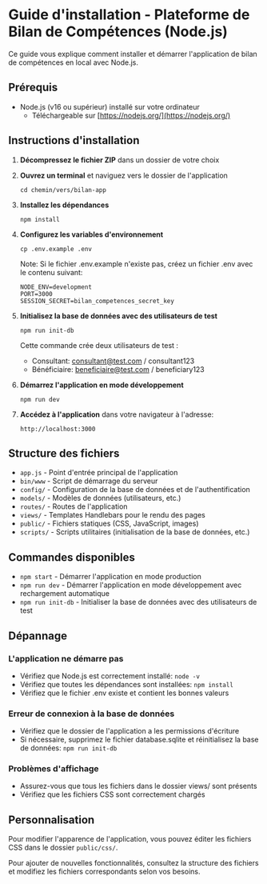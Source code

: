 # Guide d'installation - Plateforme de Bilan de Compétences (Node.js)

Ce guide vous explique comment installer et démarrer l'application de bilan de compétences en local avec Node.js.

## Prérequis

- Node.js (v16 ou supérieur) installé sur votre ordinateur
  - Téléchargeable sur [https://nodejs.org/](https://nodejs.org/)

## Instructions d'installation

1. **Décompressez le fichier ZIP** dans un dossier de votre choix

2. **Ouvrez un terminal** et naviguez vers le dossier de l'application

   ```
   cd chemin/vers/bilan-app
   ```

3. **Installez les dépendances**

   ```
   npm install
   ```

4. **Configurez les variables d'environnement**

   ```
   cp .env.example .env
   ```

   Note: Si le fichier .env.example n'existe pas, créez un fichier .env avec le contenu suivant:

   ```
   NODE_ENV=development
   PORT=3000
   SESSION_SECRET=bilan_competences_secret_key
   ```

5. **Initialisez la base de données avec des utilisateurs de test**

   ```
   npm run init-db
   ```

   Cette commande crée deux utilisateurs de test :

   - Consultant: consultant@test.com / consultant123
   - Bénéficiaire: beneficiaire@test.com / beneficiary123

6. **Démarrez l'application en mode développement**

   ```
   npm run dev
   ```

7. **Accédez à l'application** dans votre navigateur à l'adresse:
   ```
   http://localhost:3000
   ```

## Structure des fichiers

- `app.js` - Point d'entrée principal de l'application
- `bin/www` - Script de démarrage du serveur
- `config/` - Configuration de la base de données et de l'authentification
- `models/` - Modèles de données (utilisateurs, etc.)
- `routes/` - Routes de l'application
- `views/` - Templates Handlebars pour le rendu des pages
- `public/` - Fichiers statiques (CSS, JavaScript, images)
- `scripts/` - Scripts utilitaires (initialisation de la base de données, etc.)

## Commandes disponibles

- `npm start` - Démarrer l'application en mode production
- `npm run dev` - Démarrer l'application en mode développement avec rechargement automatique
- `npm run init-db` - Initialiser la base de données avec des utilisateurs de test

## Dépannage

### L'application ne démarre pas

- Vérifiez que Node.js est correctement installé: `node -v`
- Vérifiez que toutes les dépendances sont installées: `npm install`
- Vérifiez que le fichier .env existe et contient les bonnes valeurs

### Erreur de connexion à la base de données

- Vérifiez que le dossier de l'application a les permissions d'écriture
- Si nécessaire, supprimez le fichier database.sqlite et réinitialisez la base de données: `npm run init-db`

### Problèmes d'affichage

- Assurez-vous que tous les fichiers dans le dossier views/ sont présents
- Vérifiez que les fichiers CSS sont correctement chargés

## Personnalisation

Pour modifier l'apparence de l'application, vous pouvez éditer les fichiers CSS dans le dossier `public/css/`.

Pour ajouter de nouvelles fonctionnalités, consultez la structure des fichiers et modifiez les fichiers correspondants selon vos besoins.
